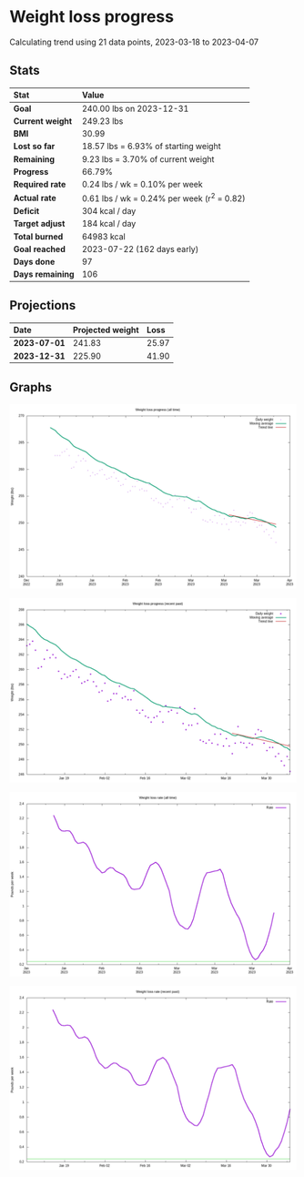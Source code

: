 # Weight loss progress

Calculating trend using 21 data points, 2023-03-18 to 2023-04-07

## Stats

Stat|Value
:-|:-
**Goal**|240.00 lbs on 2023-12-31
**Current weight**|249.23 lbs
**BMI**|30.99
**Lost so far**|18.57 lbs =  6.93% of starting weight
**Remaining**|9.23 lbs =  3.70% of current  weight
**Progress**|66.79%
**Required rate**|0.24 lbs / wk = 0.10% per week
**Actual rate**|0.61 lbs / wk = 0.24% per week  (r<sup>2</sup> = 0.82)
**Deficit**|304 kcal / day
**Target adjust**|184 kcal / day
**Total burned**|64983 kcal
**Goal reached**|2023-07-22 (162 days early)
**Days done**|97
**Days remaining**|106

## Projections

Date|Projected weight|Loss
:-|:-|:-
**2023-07-01**|241.83|25.97
**2023-12-31**|225.90|41.90

## Graphs

![](weight-graph-alltime.png)

![](weight-graph-recent.png)

![](rate-graph-alltime.png)

![](rate-graph-recent.png)
